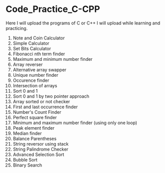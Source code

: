 # Code_Practice_C-CPP
Here I will upload the programs of C or C++ I will upload while learning and practicing.
<ol>
  <li>Note and Coin Calculator</li>
  <li>Simple Calculator</li>
  <li>Set Bits Calculator</li>
  <li>Fibonacci nth term finder</li>
  <li>Maximum and minimum number finder </li>
  <li>Array reverser</li>
  <li>Alternative array swapper</li>
  <li>Unique number finder</li>
  <li>Occurence finder </li>
  <li>Intersection of arrays</li>
  <li>Sort 0 and 1</li>
  <li>Sort 0 and 1 by two pointer approach </li>
  <li>Array sorted or not checker</li>
  <li>First and last occurrence finder</li>
  <li>Number's Count Finder</li>
  <li>Perfect square finder </li>
  <li>Minimum and maximum number finder (using only one loop)</li>
  <li>Peak element finder</li>
  <li>Median finder </li>
  <li>Balance Parentheses</li>
  <li>String reversor using stack</li>
  <li>String Palindrome Checker</li>
  <li>Advanced Selection Sort</li>
  <li>Bubble Sort</li>
  <li>Binary Search</li>
</ol>
